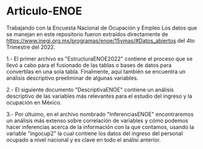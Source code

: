 # Articulo-ENOE
Trabajando con la Encuesta Nacional de Ocupación y Empleo
Los datos que se manejan en este repositorio fueron extraídos directamente de https://www.inegi.org.mx/programas/enoe/15ymas/#Datos_abiertos del 4to Trimestre del 2022.

1.- El primer archivo es "EstructuraENOE2022" contiene el proceso que se llevó a cabo para el fusionado de las tablas o bases de datos para convertilas en una sola tabla. Finalmente, aquí también se encuentra un análisis descriptivo preeliminar de algunas variables.

2.- El siguiente documento "DescriptivaENOE" contiene un análisis descriptivo de las variables más relevantes para el estudio del ingreso y la ocupación en México.

3.- Por últuimo, en el archivo nombrado "InferenciasENOE" encontraremos un análisis más extenso sobre correlación de variables y cómo podemos hacer inferencias acerca de la información con la que contamos, usando la variable "ingocup2" la cual contiene los datos del ingreso del personal ocupado a nivel nacional y es clave en todo el análisi anterior.

